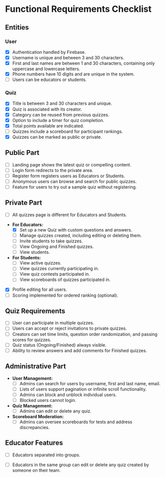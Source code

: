 # Functional Requirements Checklist

## Entities

### User
- [x] Authentication handled by Firebase.
- [x] Username is unique and between 3 and 30 characters.
- [x] First and last names are between 1 and 30 characters, containing only uppercase and lowercase letters.
- [x] Phone numbers have 10 digits and are unique in the system.
- [ ] Users can be educators or students.

### Quiz
- [x] Title is between 3 and 30 characters and unique.
- [x] Quiz is associated with its creator.
- [x] Category can be reused from previous quizzes.
- [x] Option to include a timer for quiz completion.
- [x] Total points available are indicated.
- [ ] Quizzes include a scoreboard for participant rankings.
- [x] Quizzes can be marked as public or private.

## Public Part
- [ ] Landing page shows the latest quiz or compelling content.
- [ ] Login form redirects to the private area.
- [ ] Register form registers users as Educators or Students.
- [ ] Anonymous users can browse and search for public quizzes.
- [ ] Feature for users to try out a sample quiz without registering.

## Private Part
- [ ] All quizzes page is different for Educators and Students.
- **For Educators:**
  - [x] Set up a new Quiz with custom questions and answers.
  - [ ] Manage quizzes created, including editing or deleting them.
  - [ ] Invite students to take quizzes.
  - [ ] View Ongoing and Finished quizzes.
  - [ ] View students.
- **For Students:**
  - [ ] View active quizzes.
  - [ ] View quizzes currently participating in.
  - [ ] View quiz contests participated in.
  - [ ] View scoreboards of quizzes participated in.
- [x] Profile editing for all users.
- [ ] Scoring implemented for ordered ranking (optional).

## Quiz Requirements
- [ ] User can participate in multiple quizzes.
- [ ] Users can accept or reject invitations to private quizzes.
- [ ] Creators can set time limits, question order randomization, and passing scores for quizzes.
- [ ] Quiz status (Ongoing/Finished) always visible.
- [ ] Ability to review answers and add comments for Finished quizzes.

## Administrative Part
- **User Management:**
  - [ ] Admins can search for users by username, first and last name, email.
  - [ ] Lists of users support pagination or infinite scroll functionality.
  - [ ] Admins can block and unblock individual users.
  - [ ] Blocked users cannot login.
- **Quiz Management:**
  - [ ] Admins can edit or delete any quiz.
- **Scoreboard Moderation:**
  - [ ] Admins can oversee scoreboards for tests and address discrepancies.

## Educator Features 
- [ ] Educators separated into groups.
- [ ] Educators in the same group can edit or delete any quiz created by someone on their team.



